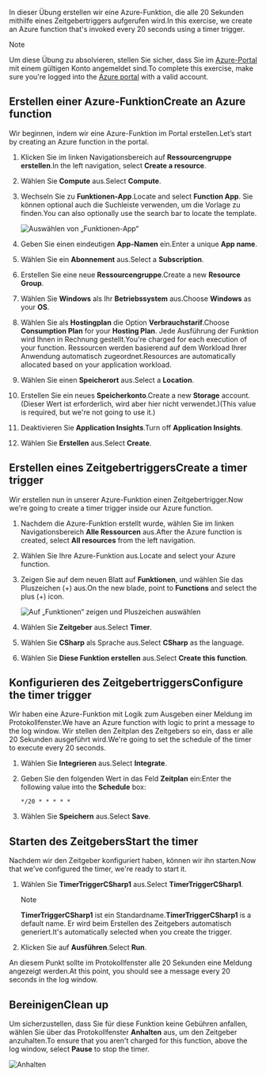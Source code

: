<span data-ttu-id="c3380-101">In dieser Übung erstellen wir eine Azure-Funktion, die alle 20 Sekunden mithilfe eines Zeitgebertriggers aufgerufen wird.</span><span class="sxs-lookup"><span data-stu-id="c3380-101">In this exercise, we create an Azure function that's invoked every 20 seconds using a timer trigger.</span></span>

> [!NOTE] 
> <span data-ttu-id="c3380-102">Um diese Übung zu absolvieren, stellen Sie sicher, dass Sie im [Azure-Portal](https://portal.azure.com/) mit einem gültigen Konto angemeldet sind.</span><span class="sxs-lookup"><span data-stu-id="c3380-102">To complete this exercise, make sure you're logged into the [Azure portal](https://portal.azure.com/) with a valid account.</span></span>

## <a name="create-an-azure-function"></a><span data-ttu-id="c3380-103">Erstellen einer Azure-Funktion</span><span class="sxs-lookup"><span data-stu-id="c3380-103">Create an Azure function</span></span>

<span data-ttu-id="c3380-104">Wir beginnen, indem wir eine Azure-Funktion im Portal erstellen.</span><span class="sxs-lookup"><span data-stu-id="c3380-104">Let’s start by creating an Azure function in the portal.</span></span>

1. <span data-ttu-id="c3380-105">Klicken Sie im linken Navigationsbereich auf **Ressourcengruppe erstellen**.</span><span class="sxs-lookup"><span data-stu-id="c3380-105">In the left navigation, select **Create a resource**.</span></span>

1. <span data-ttu-id="c3380-106">Wählen Sie **Compute** aus.</span><span class="sxs-lookup"><span data-stu-id="c3380-106">Select **Compute**.</span></span>

1. <span data-ttu-id="c3380-107">Wechseln Sie zu **Funktionen-App**.</span><span class="sxs-lookup"><span data-stu-id="c3380-107">Locate and select **Function App**.</span></span> <span data-ttu-id="c3380-108">Sie können optional auch die Suchleiste verwenden, um die Vorlage zu finden.</span><span class="sxs-lookup"><span data-stu-id="c3380-108">You can also optionally use the search bar to locate the template.</span></span>

    ![Auswählen von „Funktionen-App“](../media-drafts/4-click-function-app.png)

1. <span data-ttu-id="c3380-110">Geben Sie einen eindeutigen **App-Namen** ein.</span><span class="sxs-lookup"><span data-stu-id="c3380-110">Enter a unique **App name**.</span></span>

1. <span data-ttu-id="c3380-111">Wählen Sie ein **Abonnement** aus.</span><span class="sxs-lookup"><span data-stu-id="c3380-111">Select a **Subscription**.</span></span>

1. <span data-ttu-id="c3380-112">Erstellen Sie eine neue **Ressourcengruppe**.</span><span class="sxs-lookup"><span data-stu-id="c3380-112">Create a new **Resource Group**.</span></span>

1. <span data-ttu-id="c3380-113">Wählen Sie **Windows** als Ihr **Betriebssystem** aus.</span><span class="sxs-lookup"><span data-stu-id="c3380-113">Choose **Windows** as your **OS**.</span></span>

1. <span data-ttu-id="c3380-114">Wählen Sie als **Hostingplan** die Option **Verbrauchstarif**.</span><span class="sxs-lookup"><span data-stu-id="c3380-114">Choose **Consumption Plan** for your **Hosting Plan**.</span></span> <span data-ttu-id="c3380-115">Jede Ausführung der Funktion wird Ihnen in Rechnung gestellt.</span><span class="sxs-lookup"><span data-stu-id="c3380-115">You're charged for each execution of your function.</span></span> <span data-ttu-id="c3380-116">Ressourcen werden basierend auf dem Workload Ihrer Anwendung automatisch zugeordnet.</span><span class="sxs-lookup"><span data-stu-id="c3380-116">Resources are automatically allocated based on your application workload.</span></span>

1. <span data-ttu-id="c3380-117">Wählen Sie einen **Speicherort** aus.</span><span class="sxs-lookup"><span data-stu-id="c3380-117">Select a **Location**.</span></span>

1. <span data-ttu-id="c3380-118">Erstellen Sie ein neues **Speicherkonto**.</span><span class="sxs-lookup"><span data-stu-id="c3380-118">Create a new **Storage** account.</span></span> <span data-ttu-id="c3380-119">(Dieser Wert ist erforderlich, wird aber hier nicht verwendet.)</span><span class="sxs-lookup"><span data-stu-id="c3380-119">(This value is required, but we're not going to use it.)</span></span>

1. <span data-ttu-id="c3380-120">Deaktivieren Sie **Application Insights**.</span><span class="sxs-lookup"><span data-stu-id="c3380-120">Turn off **Application Insights**.</span></span>

1. <span data-ttu-id="c3380-121">Wählen Sie **Erstellen** aus.</span><span class="sxs-lookup"><span data-stu-id="c3380-121">Select **Create**.</span></span>

## <a name="create-a-timer-trigger"></a><span data-ttu-id="c3380-122">Erstellen eines Zeitgebertriggers</span><span class="sxs-lookup"><span data-stu-id="c3380-122">Create a timer trigger</span></span>

<span data-ttu-id="c3380-123">Wir erstellen nun in unserer Azure-Funktion einen Zeitgebertrigger.</span><span class="sxs-lookup"><span data-stu-id="c3380-123">Now we're going to create a timer trigger inside our Azure function.</span></span>

1. <span data-ttu-id="c3380-124">Nachdem die Azure-Funktion erstellt wurde, wählen Sie im linken Navigationsbereich **Alle Ressourcen** aus.</span><span class="sxs-lookup"><span data-stu-id="c3380-124">After the Azure function is created, select **All resources** from the left navigation.</span></span>

1. <span data-ttu-id="c3380-125">Wählen Sie Ihre Azure-Funktion aus.</span><span class="sxs-lookup"><span data-stu-id="c3380-125">Locate and select your Azure function.</span></span>

1. <span data-ttu-id="c3380-126">Zeigen Sie auf dem neuen Blatt auf **Funktionen**, und wählen Sie das Pluszeichen (+) aus.</span><span class="sxs-lookup"><span data-stu-id="c3380-126">On the new blade, point to **Functions** and select the plus (+) icon.</span></span>

    ![Auf „Funktionen“ zeigen und Pluszeichen auswählen](../media-drafts/4-hover-function.png)

1. <span data-ttu-id="c3380-128">Wählen Sie **Zeitgeber** aus.</span><span class="sxs-lookup"><span data-stu-id="c3380-128">Select **Timer**.</span></span>

1. <span data-ttu-id="c3380-129">Wählen Sie **CSharp** als Sprache aus.</span><span class="sxs-lookup"><span data-stu-id="c3380-129">Select **CSharp** as the language.</span></span>

1. <span data-ttu-id="c3380-130">Wählen Sie **Diese Funktion erstellen** aus.</span><span class="sxs-lookup"><span data-stu-id="c3380-130">Select **Create this function**.</span></span>

## <a name="configure-the-timer-trigger"></a><span data-ttu-id="c3380-131">Konfigurieren des Zeitgebertriggers</span><span class="sxs-lookup"><span data-stu-id="c3380-131">Configure the timer trigger</span></span>

<span data-ttu-id="c3380-132">Wir haben eine Azure-Funktion mit Logik zum Ausgeben einer Meldung im Protokollfenster.</span><span class="sxs-lookup"><span data-stu-id="c3380-132">We have an Azure function with logic to print a message to the log window.</span></span> <span data-ttu-id="c3380-133">Wir stellen den Zeitplan des Zeitgebers so ein, dass er alle 20 Sekunden ausgeführt wird.</span><span class="sxs-lookup"><span data-stu-id="c3380-133">We're going to set the schedule of the timer to execute every 20 seconds.</span></span>

1. <span data-ttu-id="c3380-134">Wählen Sie **Integrieren** aus.</span><span class="sxs-lookup"><span data-stu-id="c3380-134">Select **Integrate**.</span></span>

1. <span data-ttu-id="c3380-135">Geben Sie den folgenden Wert in das Feld **Zeitplan** ein:</span><span class="sxs-lookup"><span data-stu-id="c3380-135">Enter the following value into the **Schedule** box:</span></span>

    ```
    */20 * * * * *
    ```

1. <span data-ttu-id="c3380-136">Wählen Sie **Speichern** aus.</span><span class="sxs-lookup"><span data-stu-id="c3380-136">Select **Save**.</span></span>

## <a name="start-the-timer"></a><span data-ttu-id="c3380-137">Starten des Zeitgebers</span><span class="sxs-lookup"><span data-stu-id="c3380-137">Start the timer</span></span>

<span data-ttu-id="c3380-138">Nachdem wir den Zeitgeber konfiguriert haben, können wir ihn starten.</span><span class="sxs-lookup"><span data-stu-id="c3380-138">Now that we've configured the timer, we're ready to start it.</span></span>

1. <span data-ttu-id="c3380-139">Wählen Sie **TimerTriggerCSharp1** aus.</span><span class="sxs-lookup"><span data-stu-id="c3380-139">Select **TimerTriggerCSharp1**.</span></span> 

    > [!NOTE]
    > <span data-ttu-id="c3380-140">**TimerTriggerCSharp1** ist ein Standardname.</span><span class="sxs-lookup"><span data-stu-id="c3380-140">**TimerTriggerCSharp1** is a default name.</span></span> <span data-ttu-id="c3380-141">Er wird beim Erstellen des Zeitgebers automatisch generiert.</span><span class="sxs-lookup"><span data-stu-id="c3380-141">It's automatically selected when you create the trigger.</span></span>

1. <span data-ttu-id="c3380-142">Klicken Sie auf **Ausführen**.</span><span class="sxs-lookup"><span data-stu-id="c3380-142">Select **Run**.</span></span> 

<span data-ttu-id="c3380-143">An diesem Punkt sollte im Protokollfenster alle 20 Sekunden eine Meldung angezeigt werden.</span><span class="sxs-lookup"><span data-stu-id="c3380-143">At this point, you should see a message every 20 seconds in the log window.</span></span>

## <a name="clean-up"></a><span data-ttu-id="c3380-144">Bereinigen</span><span class="sxs-lookup"><span data-stu-id="c3380-144">Clean up</span></span>

<span data-ttu-id="c3380-145">Um sicherzustellen, dass Sie für diese Funktion keine Gebühren anfallen, wählen Sie über das Protokollfenster **Anhalten** aus, um den Zeitgeber anzuhalten.</span><span class="sxs-lookup"><span data-stu-id="c3380-145">To ensure that you aren't charged for this function, above the log window, select **Pause** to stop the timer.</span></span>

![Anhalten](../media-drafts/4-pause-timer.png)


